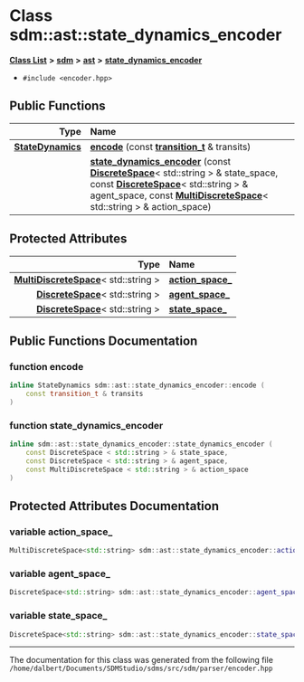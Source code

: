 
<NavBar active_item_id="2"/>

# Class sdm::ast::state\_dynamics\_encoder


[**Class List**](annotated.md) **>** [**sdm**](namespacesdm.md) **>** [**ast**](namespacesdm_1_1ast.md) **>** [**state\_dynamics\_encoder**](classsdm_1_1ast_1_1state__dynamics__encoder.md)





* `#include <encoder.hpp>`















## Public Functions

| Type | Name |
| ---: | :--- |
|  [**StateDynamics**](classsdm_1_1StateDynamics.md) | [**encode**](classsdm_1_1ast_1_1state__dynamics__encoder.md#function-encode) (const [**transition\_t**](namespacesdm_1_1ast.md#typedef-transition-t) & transits) <br> |
|   | [**state\_dynamics\_encoder**](classsdm_1_1ast_1_1state__dynamics__encoder.md#function-state-dynamics-encoder) (const [**DiscreteSpace**](classsdm_1_1DiscreteSpace.md)&lt; std::string &gt; & state\_space, const [**DiscreteSpace**](classsdm_1_1DiscreteSpace.md)&lt; std::string &gt; & agent\_space, const [**MultiDiscreteSpace**](classsdm_1_1MultiDiscreteSpace.md)&lt; std::string &gt; & action\_space) <br> |




## Protected Attributes

| Type | Name |
| ---: | :--- |
|  [**MultiDiscreteSpace**](classsdm_1_1MultiDiscreteSpace.md)&lt; std::string &gt; | [**action\_space\_**](classsdm_1_1ast_1_1state__dynamics__encoder.md#variable-action-space-)  <br> |
|  [**DiscreteSpace**](classsdm_1_1DiscreteSpace.md)&lt; std::string &gt; | [**agent\_space\_**](classsdm_1_1ast_1_1state__dynamics__encoder.md#variable-agent-space-)  <br> |
|  [**DiscreteSpace**](classsdm_1_1DiscreteSpace.md)&lt; std::string &gt; | [**state\_space\_**](classsdm_1_1ast_1_1state__dynamics__encoder.md#variable-state-space-)  <br> |




## Public Functions Documentation


### function encode 


```cpp
inline StateDynamics sdm::ast::state_dynamics_encoder::encode (
    const transition_t & transits
) 
```



### function state\_dynamics\_encoder 


```cpp
inline sdm::ast::state_dynamics_encoder::state_dynamics_encoder (
    const DiscreteSpace < std::string > & state_space,
    const DiscreteSpace < std::string > & agent_space,
    const MultiDiscreteSpace < std::string > & action_space
) 
```


## Protected Attributes Documentation


### variable action\_space\_ 


```cpp
MultiDiscreteSpace<std::string> sdm::ast::state_dynamics_encoder::action_space_;
```



### variable agent\_space\_ 


```cpp
DiscreteSpace<std::string> sdm::ast::state_dynamics_encoder::agent_space_;
```



### variable state\_space\_ 


```cpp
DiscreteSpace<std::string> sdm::ast::state_dynamics_encoder::state_space_;
```



------------------------------
The documentation for this class was generated from the following file `/home/dalbert/Documents/SDMStudio/sdms/src/sdm/parser/encoder.hpp`